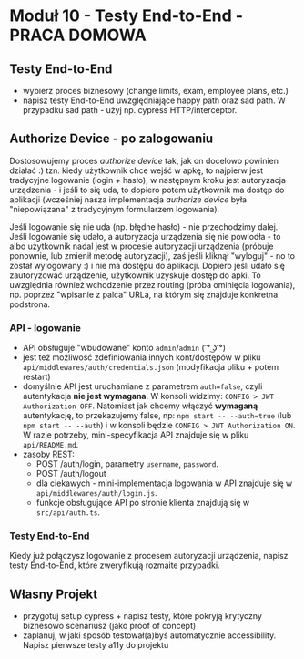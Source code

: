 # Moduł 10 - Testy End-to-End - PRACA DOMOWA

## Testy End-to-End

- wybierz proces biznesowy (change limits, exam, employee plans, etc.)
- napisz testy End-to-End uwzględniające happy path oraz sad path. W przypadku sad path - użyj np. cypress HTTP/interceptor.

## Authorize Device - po zalogowaniu

Dostosowujemy proces *authorize device* tak, jak on docelowo powinien działać :) tzn. kiedy użytkownik chce wejść w apkę, to najpierw jest tradycyjne logowanie (login + hasło), w następnym kroku jest autoryzacja urządzenia - i jeśli to się uda, to dopiero potem użytkownik ma dostęp do aplikacji (wcześniej nasza implementacja *authorize device* była "niepowiązana" z tradycyjnym formularzem logowania).

Jeśli logowanie się nie uda (np. błędne hasło) - nie przechodzimy dalej. Jeśli logowanie się udało, a autoryzacja urządzenia się nie powiodła - to albo użytkownik nadal jest w procesie autoryzacji urządzenia (próbuje ponownie, lub zmienił metodę autoryzacji), zaś jeśli kliknął "wyloguj" - no to został wylogowany :) i nie ma dostępu do aplikacji. Dopiero jeśli udało się zautoryzować urządzenie, użytkownik uzyskuje dostęp do apki. To uwzględnia również wchodzenie przez routing (próba ominięcia logowania), np. poprzez "wpisanie z palca" URLa, na którym się znajduje konkretna podstrona.

### API - logowanie

- API obsługuje "wbudowane" konto `admin`/`admin` ( ͡° ͜ʖ ͡°)
- jest też możliwość zdefiniowania innych kont/dostępów w pliku `api/middlewares/auth/credentials.json` (modyfikacja pliku + potem restart)
- domyślnie API jest uruchamiane z parametrem `auth=false`, czyli autentykacja **nie jest wymagana**. W konsoli widzimy: `CONFIG > JWT Authorization OFF`. Natomiast jak chcemy włączyć **wymaganą** autentykację, to przekazujemy false, np: `npm start -- --auth=true` (lub `npm start -- --auth`) i w konsoli będzie `CONFIG > JWT Authorization ON`. W razie potrzeby, mini-specyfikacja API znajduje się w pliku `api/README.md`.
- zasoby REST:
  - POST <API>/auth/login, parametry `username`, `password`.
  - POST <API>/auth/logout
  - dla ciekawych - mini-implementacja logowania w API znajduje się w `api/middlewares/auth/login.js`.
  - funkcje obsługujące API po stronie klienta znajdują się w `src/api/auth.ts`.

### Testy End-to-End

Kiedy już połączysz logowanie z procesem autoryzacji urządzenia, napisz testy End-to-End, które zweryfikują rozmaite przypadki.

## Własny Projekt

- przygotuj setup cypress + napisz testy, które pokryją krytyczny biznesowo scenariusz (jako proof of concept)
- zaplanuj, w jaki sposób testował(a)byś automatycznie accessibility. Napisz pierwsze testy a11y do projektu
